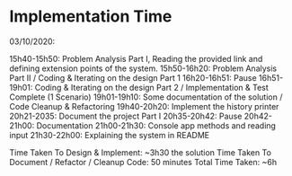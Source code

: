# Implementation Time
03/10/2020: 

15h40-15h50: Problem Analysis Part I, Reading the provided link and defining extension points of the system.
15h50-16h20: Problem Analysis Part II  / Coding & Iterating on the design Part 1
16h20-16h51: Pause
16h51-19h01: Coding & Iterating on the design Part 2 / Implementation & Test Complete (1 Scenario)
19h01-19h10: Some documentation of the solution / Code Cleanup & Refactoring
19h40-20h20: Implement the history printer
20h21-2035: Document the project Part I
20h35-20h42: Pause
20h42-21h00: Documentation
21h00-21h30: Console app methods and reading input
21h30-22h00: Explaining the system in README

Time Taken To Design & Implement: ~3h30 the solution
Time Taken To Document / Refactor / Cleanup Code: 50 minutes
Total Time Taken: ~6h




